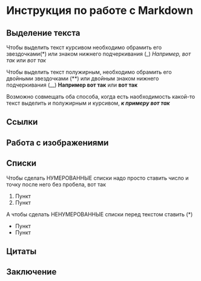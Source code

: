 # Инструкция по работе с Markdown

## Выделение текста
Чтобы выделить текст курсивом необходимо обрамить его звездочками(*) или знаком нижнего подчеркивания (_)
*Например, вот так* или _вот так_

Чтобы выделить текст полужирным, необходимо обрамить его двойными звездочками (**) или двойным знаком нижнего подчеркивания (__)
**Например вот так** или __вот так__

Возможно совмещать оба способа, когда есть наобходимость какой-то текст выделить и полужирным и курсивом,
_**к примеру вот так**_
## Ссылки

## Работа с изображениями 

## Списки
Чтобы сделать НУМЕРОВАННЫЕ списки надо просто ставить число и точку после него без пробела, вот так
1. Пункт
2. Пункт

А чтобы сделать НЕНУМЕРОВАННЫЕ списки перед текстом ставить (*)
* Пункт 
* Пункт

## Цитаты

## Заключение